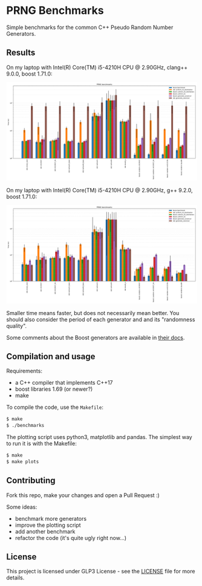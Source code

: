 # PRNG Benchmarks

Simple benchmarks for the common C++ Pseudo Random Number Generators.


## Results

On my laptop with Intel(R) Core(TM) i5-4210H CPU @ 2.90GHz, clang++ 9.0.0,
boost 1.71.0:

![](benchmarks-clang++.png)

On my laptop with Intel(R) Core(TM) i5-4210H CPU @ 2.90GHz, g++ 9.2.0,
boost 1.71.0:

![](benchmarks-g++.png)

Smaller time means faster, but does not necessarily mean better. You should
also consider the period of each generator and and its "randomness quality".

Some comments about the Boost generators are available in [their docs](https://www.boost.org/doc/libs/1_71_0/doc/html/boost_random/reference.html#boost_random.reference.generators).


## Compilation and usage

Requirements:
- a C++ compiler that implements C++17
- boost libraries 1.69 (or newer?)
- make

To compile the code, use the `Makefile`:

``` bash
$ make
$ ./benchmarks
```

The plotting script uses python3, matplotlib and pandas. The simplest way to
run it is with the Makefile:

``` bash
$ make
$ make plots
```


## Contributing

Fork this repo, make your changes and open a Pull Request :)

Some ideas:
- benchmark more generators
- improve the plotting script
- add another benchmark
- refactor the code (it's quite ugly right now...)


## License

This project is licensed under GLP3 License - see the [LICENSE](LICENSE) file
for more details.